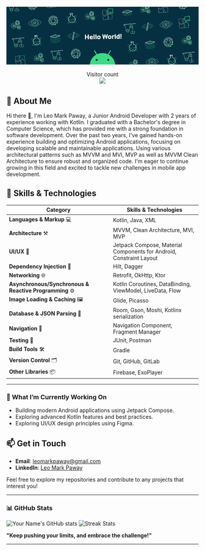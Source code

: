 <p align="center">
  <img src="https://github.com/leomarkpaway/leomarkpaway/blob/main/assets/banner.gif" alt="Banner" />
</p>
<p align="center"> 
  Visitor count<br>
  <img src="https://profile-counter.glitch.me/leomarkpaway/count.svg" />
</p>

## 🚀 About Me
Hi there 👋, I'm Leo Mark Paway, a Junior Android Developer with 2 years of experience working with Kotlin. I graduated with a Bachelor's degree in Computer Science, which has provided me with a strong foundation in software development. Over the past two years, I've gained hands-on experience building and optimizing Android applications, focusing on developing scalable and maintainable applications. Using various architectural patterns such as MVVM and MVI, MVP as well as MVVM Clean Architecture to ensure robust and organized code. I'm eager to continue growing in this field and excited to tackle new challenges in mobile app development.

## 🔧 Skills & Technologies

| Category                             | Skills & Technologies                                                                                 |
|-----------------------------------------|----------------------------------------------------------------------------------------------------|
| **Languages & Markup** 💻            | Kotlin, Java, XML |
| **Architecture** ⚒️                  | MVVM, Clean Architecture, MVI, MVP |
| **UI/UX** 🎨                         | Jetpack Compose, Material Components for Android, Constraint Layout |
| **Dependency Injection** 💉          | Hilt, Dagger |
| **Networking** 🌐                    | Retrofit, OkHttp, Ktor |
| **Asynchronous/Synchronous & Reactive Programming** ⚙️ | Kotlin Coroutines, DataBinding, ViewModel, LiveData, Flow   |
| **Image Loading & Caching** 🖼️       | Glide, Picasso |
| **Database & JSON Parsing** 💾       | Room, Gson, Moshi, Kotlinx serialization |
| **Navigation** 🧭                    | Navigation Component, Fragment Manager   |
| **Testing** 🧪                       | JUnit, Postman |
| **Build Tools** 🛠️                   | Gradle    |
| **Version Control** 🗂️               | Git, GitHub, GitLab 
| **Other Libraries** 📦               | Firebase, ExoPlayer |

---

### 🌱 What I’m Currently Working On
- Building modern Android applications using Jetpack Compose.
- Exploring advanced Kotlin features and best practices.
- Exploring UI/UX design principles using Figma.

## 📫 Get in Touch
- **Email**: leomarkpaway@gmail.com
- **LinkedIn**: [Leo Mark Paway](https://linkedin.com/in/yourprofile)

Feel free to explore my repositories and contribute to any projects that interest you!

---

### 📊 GitHub Stats

![Your Name's GitHub stats](https://github-readme-stats.vercel.app/api?username=leomarkpaway&show_icons=true&theme=dark)  ![Streak Stats](https://github-readme-streak-stats.herokuapp.com/?user=leomarkpaway&theme=dark)

**"Keep pushing your limits, and embrace the challenge!"**

---

<!--
**leomarkpaway/leomarkpaway** is a ✨ _special_ ✨ repository because its `README.md` (this file) appears on your GitHub profile.

Here are some ideas to get you started:

- 🔭 I’m currently working on ...
- 🌱 I’m currently learning ...
- 👯 I’m looking to collaborate on ...
- 🤔 I’m looking for help with ...
- 💬 Ask me about ...
- 📫 How to reach me: ...
- 😄 Pronouns: ...
- ⚡ Fun fact: ...
-->
